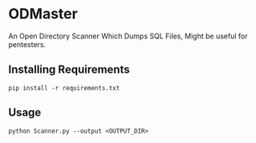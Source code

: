 # ODMaster
An Open Directory Scanner Which Dumps SQL Files, Might be useful for pentesters.

## Installing Requirements
```
pip install -r requirements.txt
```

## Usage
```
python Scanner.py --output <OUTPUT_DIR>
```
